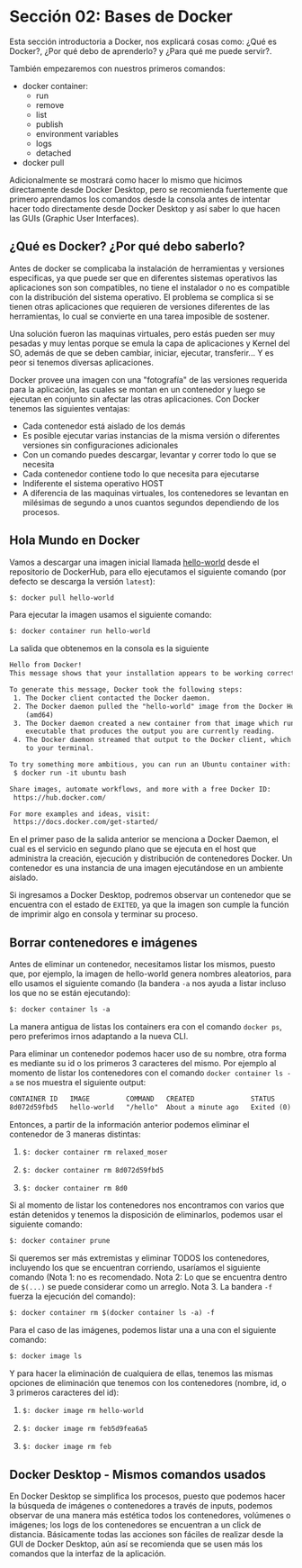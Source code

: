 # Sección 02: Bases de Docker

Esta sección introductoria a Docker, nos explicará cosas como: ¿Qué es Docker?, ¿Por qué debo de aprenderlo? y ¿Para qué me puede servir?.

También empezaremos con nuestros primeros comandos:

- docker container:
  - run
  - remove
  - list
  - publish
  - environment variables
  - logs
  - detached
- docker pull

Adicionalmente se mostrará como hacer lo mismo que hicimos directamente desde Docker Desktop, pero se recomienda fuertemente que primero aprendamos los comandos desde la consola antes de intentar hacer todo directamente desde Docker Desktop y así saber lo que hacen las GUIs (Graphic User Interfaces).

## ¿Qué es Docker? ¿Por qué debo saberlo?

Antes de docker se complicaba la instalación de herramientas y versiones especificas, ya que puede ser que en diferentes sistemas operativos las aplicaciones son son compatibles, no tiene el instalador o no es compatible con la distribución del sistema operativo. El problema se complica si se tienen otras aplicaciones que requieren de versiones diferentes de las herramientas, lo cual se convierte en una tarea imposible de sostener.

Una solución fueron las maquinas virtuales, pero estás pueden ser muy pesadas y muy lentas porque se emula la capa de aplicaciones y Kernel del SO, además de que se deben cambiar, iniciar, ejecutar, transferir... Y es peor si tenemos diversas aplicaciones.

Docker provee una imagen con una "fotografía" de las versiones requerida para la aplicación, las cuales se montan en un contenedor y luego se ejecutan en conjunto sin afectar las otras aplicaciones. Con Docker tenemos las siguientes ventajas:

- Cada contenedor está aislado de los demás
- Es posible ejecutar varias instancias de  la misma versión o diferentes versiones sin configuraciones adicionales
- Con un comando puedes descargar, levantar y correr todo lo que se necesita
- Cada contenedor contiene todo lo que necesita para ejecutarse
- Indiferente el sistema operativo HOST
- A diferencia de las maquinas virtuales, los contenedores se levantan en milésimas de segundo a unos cuantos segundos dependiendo de los procesos.

## Hola Mundo en Docker

Vamos a descargar una imagen inicial llamada [hello-world](https://hub.docker.com/_/hello-world) desde el repositorio de DockerHub, para ello ejecutamos el siguiente comando (por defecto se descarga la versión `latest`):

```txt
$: docker pull hello-world
```

Para ejecutar la imagen usamos el siguiente comando:

```txt
$: docker container run hello-world
```

La salida que obtenemos en la consola es la siguiente

```txt
Hello from Docker!
This message shows that your installation appears to be working correctly.

To generate this message, Docker took the following steps:
 1. The Docker client contacted the Docker daemon.
 2. The Docker daemon pulled the "hello-world" image from the Docker Hub.
    (amd64)
 3. The Docker daemon created a new container from that image which runs the
    executable that produces the output you are currently reading.
 4. The Docker daemon streamed that output to the Docker client, which sent it
    to your terminal.

To try something more ambitious, you can run an Ubuntu container with:
 $ docker run -it ubuntu bash

Share images, automate workflows, and more with a free Docker ID:
 https://hub.docker.com/

For more examples and ideas, visit:
 https://docs.docker.com/get-started/
```

En el primer paso de la salida anterior se menciona a Docker Daemon, el cual es el servicio en segundo plano que se ejecuta en el host que administra la creación, ejecución y distribución de contenedores Docker. Un contenedor es una instancia de una imagen ejecutándose en un ambiente aislado.

Si ingresamos a Docker Desktop, podremos observar un contenedor que se encuentra con el estado de `EXITED`, ya que la imagen son cumple la función de imprimir algo en consola y terminar su proceso.

## Borrar contenedores e imágenes

Antes de eliminar un contenedor, necesitamos listar los mismos, puesto que, por ejemplo, la imagen de hello-world genera nombres aleatorios, para ello usamos el siguiente comando (la bandera `-a` nos ayuda a listar incluso los que no se están ejecutando):

```txt
$: docker container ls -a
```

La manera antigua de listas los containers era con el comando `docker ps`, pero preferimos irnos adaptando a la nueva CLI.

Para eliminar un contenedor podemos hacer uso de su nombre, otra forma es mediante su id o los primeros 3 caracteres del mismo. Por ejemplo al momento de listar los contenedores con el comando `docker container ls -a` se nos muestra el siguiente output:

```txt
CONTAINER ID   IMAGE         COMMAND   CREATED              STATUS                          PORTS   NAMES
8d072d59fbd5   hello-world   "/hello"  About a minute ago   Exited (0) About a minute ago           relaxed_moser 
```

Entonces, a partir de la información anterior podemos eliminar el contenedor de 3 maneras distintas:

1. ```txt
   $: docker container rm relaxed_moser
   ```

2. ```txt
   $: docker container rm 8d072d59fbd5
   ```

3. ```txt
   $: docker container rm 8d0
   ```

Si al momento de listar los contenedores nos encontramos con varios que están detenidos y tenemos la disposición de eliminarlos, podemos usar el siguiente comando:

```txt
$: docker container prune
```

Si queremos ser más extremistas y eliminar TODOS los contenedores, incluyendo los que se encuentran corriendo, usaríamos el siguiente comando (Nota 1: no es recomendado. Nota 2: Lo que se encuentra dentro de `$(...)` se puede considerar como un arreglo. Nota 3. La bandera `-f` fuerza la ejecución del comando):

```txt
$: docker container rm $(docker container ls -a) -f
```

Para el caso de las imágenes, podemos listar una a una con el siguiente comando:

```txt
$: docker image ls
```

Y para hacer la eliminación de cualquiera de ellas, tenemos las mismas opciones de eliminación que tenemos con los contenedores (nombre, id, o 3 primeros caracteres del id):

1. ```txt
   $: docker image rm hello-world
   ```

2. ```txt
   $: docker image rm feb5d9fea6a5
   ```

3. ```txt
   $: docker image rm feb
   ```

## Docker Desktop - Mismos comandos usados

En Docker Desktop se simplifica los procesos, puesto que podemos hacer la búsqueda de imágenes o contenedores a través de inputs, podemos observar de una manera más estética todos los contenedores, volúmenes o imágenes; los logs de los contenedores se encuentran a un click de distancia. Básicamente todas las acciones son fáciles de realizar desde la GUI de Docker Desktop, aún así se recomienda que se usen más los comandos que la interfaz de la aplicación.
